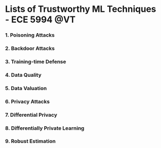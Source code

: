 # Lists of Trustworthy ML Techniques - ECE 5994 @VT

### 1. Poisoning Attacks

### 2. Backdoor Attacks


### 3. Training-time Defense


### 4. Data Quality

### 5. Data Valuation

### 6. Privacy Attacks

### 7. Differential Privacy


### 8. Differentially Private Learning 

### 9. Robust Estimation